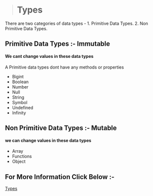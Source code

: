 > # Types

There are two categories of data types -
    1. Primitive Data Types.
    2. Non Primitive Data Types.

## Primitive Data Types :- Immutable

#### We cant change values in these data types

 A Primitive data types dont have any methods or properties

* Bigint
* Boolean
* Number
* Null
* String
* Symbol
* Undefined
* Infinity

## Non Primitive Data Types :- Mutable

#### we can change values in these data types

* Array
* Functions
* Object

## For More Information Click Below :-

[Types](../Js/types/)
